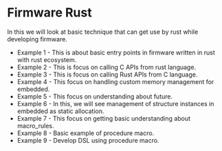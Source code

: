 # Firmware Rust

In this we will look at basic technique that can get use by rust while developing firmware.

* Example 1 - This is about basic entry points in firmware written in rust with rust ecosystem.
* Example 2 - This is focus on calling C APIs from rust language.
* Example 3 - This is focus on calling Rust APIs from C language.
* Example 4 - This focus on handling custom memory management for embedded.
* Example 5 - This focus on understanding about future.
* Example 6 - In this, we will see management of structure instances in embedded as static allocation.
* Example 7 - This focus on getting basic understanding about macro_rules.
* Example 8 - Basic example of procedure macro.
* Example 9 - Develop DSL using procedure macro.
